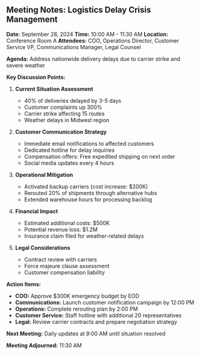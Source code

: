 ## Meeting Notes: Logistics Delay Crisis Management

**Date:** September 28, 2024
**Time:** 10:00 AM - 11:30 AM
**Location:** Conference Room A
**Attendees:** COO, Operations Director, Customer Service VP, Communications Manager, Legal Counsel

**Agenda:** Address nationwide delivery delays due to carrier strike and severe weather

**Key Discussion Points:**

1. **Current Situation Assessment**
   - 40% of deliveries delayed by 3-5 days
   - Customer complaints up 300%
   - Carrier strike affecting 15 routes
   - Weather delays in Midwest region

2. **Customer Communication Strategy**
   - Immediate email notifications to affected customers
   - Dedicated hotline for delay inquiries
   - Compensation offers: Free expedited shipping on next order
   - Social media updates every 4 hours

3. **Operational Mitigation**
   - Activated backup carriers (cost increase: $200K)
   - Rerouted 20% of shipments through alternative hubs
   - Extended warehouse hours for processing backlog

4. **Financial Impact**
   - Estimated additional costs: $500K
   - Potential revenue loss: $1.2M
   - Insurance claim filed for weather-related delays

5. **Legal Considerations**
   - Contract review with carriers
   - Force majeure clause assessment
   - Customer compensation liability

**Action Items:**

- **COO:** Approve $300K emergency budget by EOD
- **Communications:** Launch customer notification campaign by 12:00 PM
- **Operations:** Complete rerouting plan by 2:00 PM
- **Customer Service:** Staff hotline with additional 20 representatives
- **Legal:** Review carrier contracts and prepare negotiation strategy

**Next Meeting:** Daily updates at 9:00 AM until situation resolved

**Meeting Adjourned:** 11:30 AM

